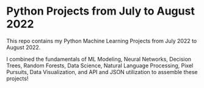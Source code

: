 # Python Projects from July to August 2022

This repo contains my Python Machine Learning Projects from July 2022 to August 2022. 

I combined the fundamentals of ML Modeling, Neural Networks, Decision Trees, Random Forests, Data Science, Natural Language Processing, Pixel Pursuits, Data Visualization, and API and JSON utilization to assemble these projects!
